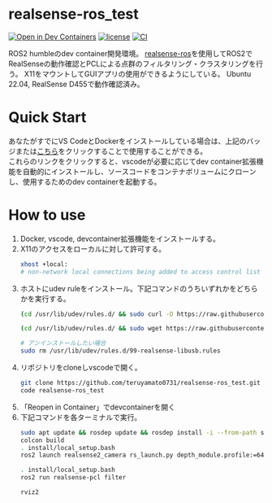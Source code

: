 # realsense-ros_test
[![Open in Dev Containers](https://img.shields.io/static/v1?label=Dev%20Containers&message=Open&color=blue&logo=visualstudiocode)](https://vscode.dev/redirect?url=vscode://ms-vscode-remote.remote-containers/cloneInVolume?url=https://github.com/teruyamato0731/realsense-ros_test)
[![license](https://img.shields.io/github/license/teruyamato0731/realsense-ros_test)](https://github.com/teruyamato0731/realsense-ros_test/blob/main/LICENSE)
[![CI](https://github.com/teruyamato0731/realsense-ros_test/actions/workflows/main.yml/badge.svg)](https://github.com/teruyamato0731/realsense-ros_test/actions/workflows/main.yml)

ROS2 humbleのdev container開発環境。
[realsense-ros](https://github.com/IntelRealSense/realsense-ros)を使用してROS2でRealSenseの動作確認とPCLによる点群のフィルタリング・クラスタリングを行う。
X11をマウントしてGUIアプリの使用ができるようにしている。
Ubuntu 22.04, RealSense D455で動作確認済み。

# Quick Start
あなたがすでにVS CodeとDockerをインストールしている場合は、上記のバッジまたは[こちら](https://vscode.dev/redirect?url=vscode://ms-vscode-remote.remote-containers/cloneInVolume?url=https://github.com/teruyamato0731/realsense-ros_test)をクリックすることで使用することができる。<br>
これらのリンクをクリックすると、vscodeが必要に応じてdev container拡張機能を自動的にインストールし、ソースコードをコンテナボリュームにクローンし、使用するためのdev containerを起動する。

# How to use
1. Docker, vscode, devcontainer拡張機能をインストールする。
1. X11のアクセスをローカルに対して許可する。
    ```bash
    xhost +local:
    # non-network local connections being added to access control list
    ```
1. ホストにudev ruleをインストール。下記コマンドのうちいずれかをどちらかを実行する。
    ```bash
    (cd /usr/lib/udev/rules.d/ && sudo curl -O https://raw.githubusercontent.com/IntelRealSense/librealsense/8ffb17b027e100c2a14fa21f01f97a1921ec1e1b/config/99-realsense-libusb.rules)
    ```
    ```bash
    (cd /usr/lib/udev/rules.d/ && sudo wget https://raw.githubusercontent.com/IntelRealSense/librealsense/8ffb17b027e100c2a14fa21f01f97a1921ec1e1b/config/99-realsense-libusb.rules)
    ```
    ```bash
    # アンインストールしたい場合
    sudo rm /usr/lib/udev/rules.d/99-realsense-libusb.rules
    ```
1. リポジトリをcloneしvscodeで開く。
    ```bash
    git clone https://github.com/teruyamato0731/realsense-ros_test.git
    code realsense-ros_test
    ```
1. 「Reopen in Container」でdevcontainerを開く
1. 下記コマンドを各ターミナルで実行。
    ```bash
    sudo apt update && rosdep update && rosdep install -i --from-path src --rosdistro $ROS_DISTRO -y
    colcon build
    . install/local_setup.bash
    ros2 launch realsense2_camera rs_launch.py depth_module.profile:=640x480x30 pointcloud.enable:=true decimation_filter.enable:=true
    ```
    ```bash
    . install/local_setup.bash
    ros2 run realsense-pcl filter
    ```
    ```bash
    rviz2
    ```
